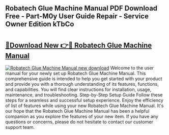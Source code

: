 ## Robatech Glue Machine Manual PDF Download Free - Part-M0y User Guide Repair - Service Owner Edition kTbCo

# <h2><a href="http://cf12.oget.top/?id=Robatech+Glue+Machine+Manual">🔗Download New 👉🔴 Robatech Glue Machine Manual</a></h2>

[![Robatech Glue Machine Manual new download](https://i.imgur.com/5g1atiW.png)](http://cf12.oget.top/?id=Robatech+Glue+Machine+Manual)
Welcome to the user manual for your newly set up Robatech Glue Machine Manual. This comprehensive guide is intended to help you get started with your product and provide you with a thorough understanding of its features, functions, and capabilities. You will find clear instructions for installation, usage, maintenance, and troubleshooting. Step-by-Step Setup Guide Follow these steps for a seamless and successful setup experience. Enjoy the efficiency of list of features while using your new Robatech Glue Machine Manual. It's our hope that the Robatech Glue Machine Manual has been a helpful companion as you explore the features of your new item. If you have any questions or concerns, please do not hesitate to contact our customer support team.
